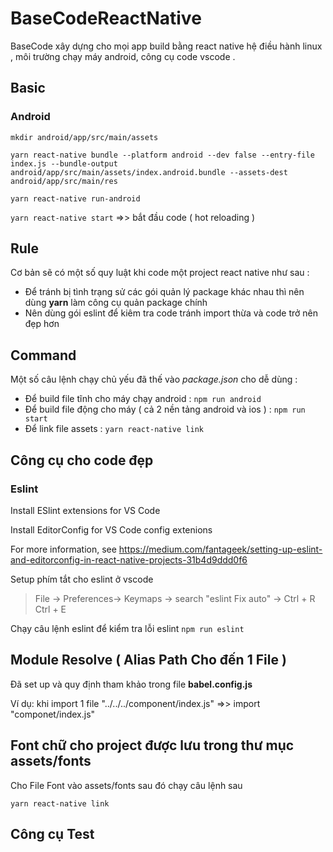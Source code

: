 # BaseCodeReactNative

BaseCode xây dựng cho mọi app build bằng react native hệ điều hành linux , môi trường chạy máy android, công cụ code vscode .

## Basic

### Android

`mkdir android/app/src/main/assets`

`yarn react-native bundle --platform android --dev false --entry-file index.js --bundle-output android/app/src/main/assets/index.android.bundle --assets-dest android/app/src/main/res`

`yarn react-native run-android`

`yarn react-native start` =>> bắt đầu code ( hot reloading )

## Rule

Cơ bản sẽ có một số quy luật khi code một project react native như sau :

* Để  tránh bị tình trạng sử các gói quản lý package khác nhau thì nên dùng **yarn** làm công cụ quản package chính
* Nên dùng gói eslint để kiêm tra code tránh import thừa và code trở nên đẹp hơn

## Command

Một số câu lệnh chạy chủ yếu đã thế vào *package.json* cho dễ dùng :

* Để build file tĩnh cho máy chạy android : `npm run android`
* Để build file động cho máy ( cả 2 nền tảng android và ios ) : `npm run start`
* Để  link file assets : `yarn react-native link`

## Công cụ cho code đẹp

### Eslint

Install ESlint extensions for VS Code

Install EditorConfig for VS Code config extenions

For more information, see <https://medium.com/fantageek/setting-up-eslint-and-editorconfig-in-react-native-projects-31b4d9ddd0f6>

Setup phím tắt cho eslint ở vscode

  >File -> Preferences-> Keymaps -> search "eslint Fix auto" -> Ctrl + R Ctrl + E

Chạy câu lệnh eslint để kiểm tra lỗi eslint `npm run eslint`

## Module Resolve ( Alias Path Cho đến 1 File )

Đã set up và quy định tham khảo trong file **babel.config.js**

Ví dụ: khi import 1 file "../../../component/index.js" =>> import "componet/index.js"

## Font chữ cho project được lưu trong thư mục assets/fonts

Cho File Font vào assets/fonts sau đó chạy câu lệnh sau

`yarn react-native link`

## Công cụ Test
